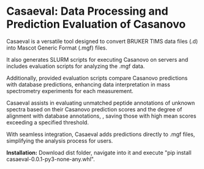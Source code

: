 # Casaeval: Data Processing and Prediction Evaluation of Casanovo

Casaeval is a versatile tool designed to convert BRUKER TIMS data files (.d) into Mascot Generic Format (.mgf) files.

It also generates SLURM scripts for executing Casanovo on servers and includes evaluation scripts for analyzing the .mgf data.

Additionally, provided evaluation scripts compare Casanovo predictions with database predictions, enhancing data interpretation in mass spectrometry experiments for each measurement.

Casaeval assists in evaluating unmatched peptide annotations of unknown spectra based on their Casanovo prediction scores and the degree of alignment with database annotations, , saving those with high mean scores exceeding a specified threshold.

With seamless integration, Casaeval adds predictions directly to .mgf files, simplifying the analysis process for users.



**Installation:** Download dist folder, navigate into it and execute "pip install casaeval-0.0.1-py3-none-any.whl".
